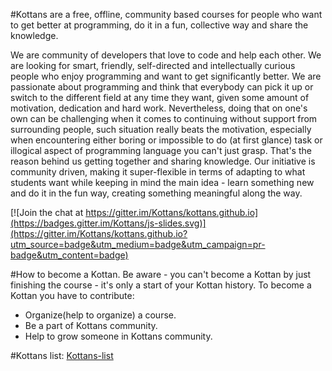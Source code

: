 #Kottans are a free, offline, community based courses for people who want to get better at programming, do it in a fun, collective way and share the knowledge.

We are community of developers that love to code and help each other. We are looking for smart, friendly, self-directed and intellectually curious people who enjoy programming and want to get significantly better.
We are passionate about programming and think that everybody can pick it up or switch to the different field at any time they want, given some amount of motivation, dedication and hard work. Nevertheless, doing that on one's own can be challenging when it comes to continuing without support from surrounding people, such situation really beats the motivation, especially when encountering either boring or impossible to do (at first glance) task or illogical aspect of programming language you can't just grasp. That's the reason behind us getting together and sharing knowledge. Our initiative is community driven, making it super-flexible in terms of adapting to what students want while keeping in mind the main idea - learn something new and do it in the fun way, creating something meaningful along the way.

[![Join the chat at https://gitter.im/Kottans/kottans.github.io](https://badges.gitter.im/Kottans/js-slides.svg)](https://gitter.im/Kottans/kottans.github.io?utm_source=badge&utm_medium=badge&utm_campaign=pr-badge&utm_content=badge)

#How to become a Kottan.
Be aware - you can't become a Kottan by just finishing the course - it's only a start of your Kottan history. To become a Kottan you have to contribute:
- Organize(help to organize) a course.
- Be a part of Kottans community.
- Help to grow someone in Kottans community.

#Kottans list:
[Kottans-list](https://github.com/Kottans/Kottans-list)

